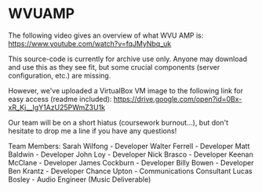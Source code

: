 # WVUAMP

The following video gives an overview of what WVU AMP is:
https://www.youtube.com/watch?v=fqJMyNbq_uk

This source-code is currently for archive use only. Anyone
may download and use this as they see fit, but some crucial
components (server configuration, etc.) are missing.

However, we've uploaded a VirtualBox VM image to the
following link for easy access (readme included):
https://drive.google.com/open?id=0Bx-xR_Kj__IgY1AzU25PWmZ3U1k

Our team will be on a short hiatus (coursework burnout...),
but don't hesitate to drop me a line if you have any questions!

Team Members:
Sarah Wilfong	- Developer
Walter Ferrell	- Developer
Matt Baldwin	- Developer
John Loy	- Developer
Nick Brasco	- Developer
Keenan McClane	- Developer
James Cockburn	- Developer
Billy Bowen	- Developer
Ben Krantz	- Developer
Chance Upton	- Communications Consultant
Lucas Bosley	- Audio Engineer (Music Deliverable)
